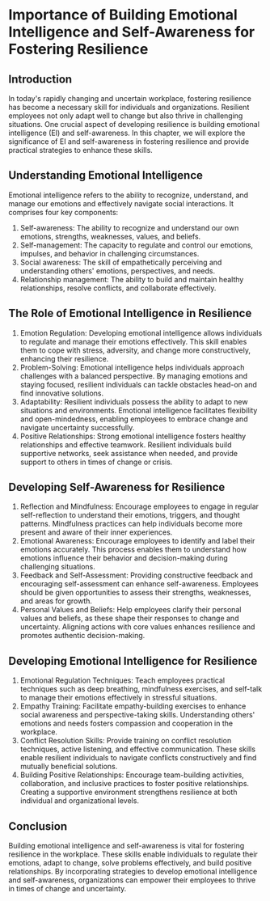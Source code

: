 # Importance of Building Emotional Intelligence and Self-Awareness for Fostering Resilience

## Introduction

In today's rapidly changing and uncertain workplace, fostering resilience has become a necessary skill for individuals and organizations. Resilient employees not only adapt well to change but also thrive in challenging situations. One crucial aspect of developing resilience is building emotional intelligence (EI) and self-awareness. In this chapter, we will explore the significance of EI and self-awareness in fostering resilience and provide practical strategies to enhance these skills.

## Understanding Emotional Intelligence

Emotional intelligence refers to the ability to recognize, understand, and manage our emotions and effectively navigate social interactions. It comprises four key components:

1. Self-awareness: The ability to recognize and understand our own emotions, strengths, weaknesses, values, and beliefs.
2. Self-management: The capacity to regulate and control our emotions, impulses, and behavior in challenging circumstances.
3. Social awareness: The skill of empathetically perceiving and understanding others' emotions, perspectives, and needs.
4. Relationship management: The ability to build and maintain healthy relationships, resolve conflicts, and collaborate effectively.

## The Role of Emotional Intelligence in Resilience

1. Emotion Regulation: Developing emotional intelligence allows individuals to regulate and manage their emotions effectively. This skill enables them to cope with stress, adversity, and change more constructively, enhancing their resilience.
2. Problem-Solving: Emotional intelligence helps individuals approach challenges with a balanced perspective. By managing emotions and staying focused, resilient individuals can tackle obstacles head-on and find innovative solutions.
3. Adaptability: Resilient individuals possess the ability to adapt to new situations and environments. Emotional intelligence facilitates flexibility and open-mindedness, enabling employees to embrace change and navigate uncertainty successfully.
4. Positive Relationships: Strong emotional intelligence fosters healthy relationships and effective teamwork. Resilient individuals build supportive networks, seek assistance when needed, and provide support to others in times of change or crisis.

## Developing Self-Awareness for Resilience

1. Reflection and Mindfulness: Encourage employees to engage in regular self-reflection to understand their emotions, triggers, and thought patterns. Mindfulness practices can help individuals become more present and aware of their inner experiences.
2. Emotional Awareness: Encourage employees to identify and label their emotions accurately. This process enables them to understand how emotions influence their behavior and decision-making during challenging situations.
3. Feedback and Self-Assessment: Providing constructive feedback and encouraging self-assessment can enhance self-awareness. Employees should be given opportunities to assess their strengths, weaknesses, and areas for growth.
4. Personal Values and Beliefs: Help employees clarify their personal values and beliefs, as these shape their responses to change and uncertainty. Aligning actions with core values enhances resilience and promotes authentic decision-making.

## Developing Emotional Intelligence for Resilience

1. Emotional Regulation Techniques: Teach employees practical techniques such as deep breathing, mindfulness exercises, and self-talk to manage their emotions effectively in stressful situations.
2. Empathy Training: Facilitate empathy-building exercises to enhance social awareness and perspective-taking skills. Understanding others' emotions and needs fosters compassion and cooperation in the workplace.
3. Conflict Resolution Skills: Provide training on conflict resolution techniques, active listening, and effective communication. These skills enable resilient individuals to navigate conflicts constructively and find mutually beneficial solutions.
4. Building Positive Relationships: Encourage team-building activities, collaboration, and inclusive practices to foster positive relationships. Creating a supportive environment strengthens resilience at both individual and organizational levels.

## Conclusion

Building emotional intelligence and self-awareness is vital for fostering resilience in the workplace. These skills enable individuals to regulate their emotions, adapt to change, solve problems effectively, and build positive relationships. By incorporating strategies to develop emotional intelligence and self-awareness, organizations can empower their employees to thrive in times of change and uncertainty.
